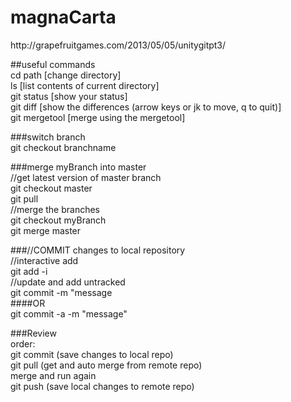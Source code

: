 <h1>magnaCarta</h1>
http://grapefruitgames.com/2013/05/05/unitygitpt3/<br>

##useful commands<br>
cd path [change directory]<br>
ls [list contents of current directory] <br>
git status [show your status] <br>
git diff [show the differences (arrow keys or jk to move, q to quit)] <br>
git mergetool [merge using the mergetool]<br>

###switch branch <br>
git checkout branchname <br>

###merge myBranch into master <br>
//get latest version of master branch<br>
git checkout master <br>
git pull <br>
//merge the branches <br>
git checkout myBranch <br>
git merge master <br>

###//COMMIT changes to local repository<br>
//interactive add <br>
git add -i<br>
//update and add untracked<br>
git commit -m "message<br>
####OR<br>
git commit -a -m "message"<br>

###Review<br>
order:<br>
git commit (save changes to local repo)<br>
git pull (get and auto merge from remote repo)<br>
merge and run again <br>
git push (save local changes to remote repo)<br>
